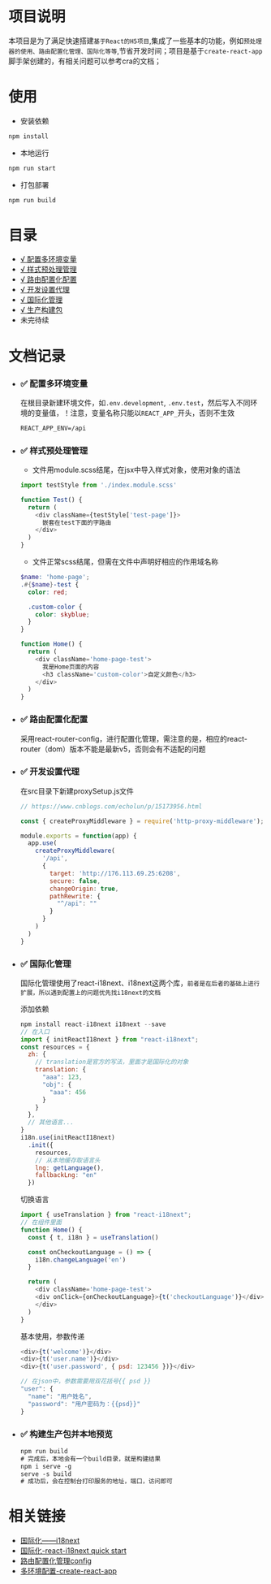 # 项目说明

  本项目是为了满足快速搭建`基于React的H5项目`,集成了一些基本的功能，例如`预处理器的使用、路由配置化管理、国际化等等`,节省开发时间；项目是基于`create-react-app`脚手架创建的，有相关问题可以参考cra的文档；

# 使用

  - 安装依赖
  
  ```js
  npm install
  ```

  - 本地运行

  ```js
  npm run start
  ```

  - 打包部署

  ```js
  npm run build
  ```

# 目录
  - [√ 配置多环境变量](#env)
  - [√ 样式预处理管理](#style)
  - [√ 路由配置化配置](#router)
  - [√ 开发设置代理](#proxy)
  - [√ 国际化管理](#i18n)
  - [√ 生产构建包](#build)
  - 未完待续

# 文档记录
  - ### <span id="env">✅ 配置多环境变量 </span>

    在根目录新建环境文件，如`.env.development`, `.env.test`，然后写入不同环境的变量值，！注意，变量名称只能以`REACT_APP_`开头，否则不生效

    ```txt
    REACT_APP_ENV=/api
    ```

  - ### <span id="style">✅ 样式预处理管理 </span>

    - 文件用module.scss结尾，在jsx中导入样式对象，使用对象的语法

    ```js
    import testStyle from './index.module.scss'

    function Test() {
      return (
        <div className={testStyle['test-page']}>
          嵌套在test下面的字路由
        </div>
      )
    }
    ```

    - 文件正常scss结尾，但需在文件中声明好相应的作用域名称

    ```scss
    $name: 'home-page';
    .#{$name}-test {
      color: red;

      .custom-color {
        color: skyblue;
      }
    }
    ```

    ```js
    function Home() {
      return (
        <div className='home-page-test'>
          我是Home页面的内容
          <h3 className='custom-color'>自定义颜色</h3>
        </div>
      )
    }
    ```


  - ### <span id="router">✅ 路由配置化配置 </span>

    采用react-router-config，进行配置化管理，需注意的是，相应的react-router（dom）版本不能是最新v5，否则会有不适配的问题


  - ### <span id="proxy">✅ 开发设置代理 </span>

    在src目录下新建proxySetup.js文件
    
    ```js
    // https://www.cnblogs.com/echolun/p/15173956.html

    const { createProxyMiddleware } = require('http-proxy-middleware');

    module.exports = function(app) {
      app.use(
        createProxyMiddleware(
          '/api', 
          {
            target: 'http://176.113.69.25:6208',
            secure: false,
            changeOrigin: true,
            pathRewrite: {
              "^/api": ""
            }
          }
        )
      )
    }

    ```

  


  - ### <span id="i18n">✅ 国际化管理 </span>

    国际化管理使用了react-i18next、i18next这两个库，`前者是在后者的基础上进行扩展，所以遇到配置上的问题优先找i18next的文档`

    添加依赖

    ```js
    npm install react-i18next i18next --save
    // 在入口
    import { initReactI18next } from "react-i18next";
    const resources = {
      zh: {
        // translation是官方的写法，里面才是国际化的对象
        translation: {
          "aaa": 123,
          "obj": {
            "aaa": 456
          }
        }
      },
      // 其他语言...
    }
    i18n.use(initReactI18next)
      .init({
        resources,
        // 从本地缓存取语言头
        lng: getLanguage(),
        fallbackLng: "en"
      })
    ```

    切换语言

    ```js
    import { useTranslation } from "react-i18next";
    // 在组件里面
    function Home() {
      const { t, i18n } = useTranslation()

      const onCheckoutLanguage = () => {
        i18n.changeLanguage('en')
      }

      return (
        <div className='home-page-test'>
        <div onClick={onCheckoutLanguage}>{t('checkoutLanguage')}</div>
        </div>
      )
    }

    ```

    基本使用，参数传递

    ```js
    <div>{t('welcome')}</div>
    <div>{t('user.name')}</div>
    <div>{t('user.password', { psd: 123456 })}</div>

    // 在json中，参数需要用双花括号{{ psd }}
    "user": {
      "name": "用户姓名",
      "password": "用户密码为：{{psd}}"
    }
    ```

  - ### <span id="build">✅ 构建生产包并本地预览 </span>

    ```css
    npm run build
    # 完成后，本地会有一个build目录，就是构建结果
    npm i serve -g
    serve -s build
    # 成功后，会在控制台打印服务的地址，端口，访问即可
    ```

# 相关链接
  - [国际化——i18next](https://www.i18next.com/translation-function/context)
  - [国际化-react-i18next quick start](https://react.i18next.com/getting-started)
  - [路由配置化管理config](https://juejin.cn/post/6911497890822029326)
  - [多环境配置-create-react-app](https://create-react-app.dev/docs/adding-custom-environment-variables/#what-other-env-files-can-be-used)